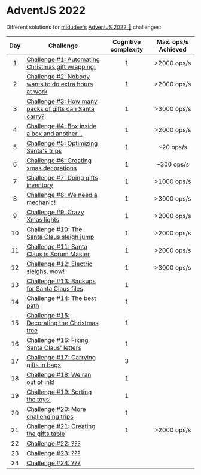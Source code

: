 # AdventJS 2022

Different solutions for [midudev's](https://midu.dev) [AdventJS 2022 🎅](https://adventjs.dev) challenges:

| Day | Challenge | Cognitive complexity | Max. ops/s Achieved |
:-:|---|:-:|:-:|
| 1 | [Challenge #1: Automating Christmas gift wrapping!](day1.md) | 1 | >2000 ops/s |
| 2 | [Challenge #2: Nobody wants to do extra hours at work](day2.md) | 1 | >2000 ops/s |
| 3 | [Challenge #3: How many packs of gifts can Santa carry?](day3.md) | 1 | >3000 ops/s |
| 4 | [Challenge #4: Box inside a box and another...](day4.md) | 1 | >2000 ops/s |
| 5 | [Challenge #5: Optimizing Santa's trips](day5.md) | 1 | ~20 ops/s |
| 6 | [Challenge #6: Creating xmas decorations](day6.md) | 1 | ~300 ops/s |
| 7 | [Challenge #7: Doing gifts inventory](day7.md) | 1 | >1000 ops/s |
| 8 | [Challenge #8: We need a mechanic!](day8.md) | 1 | >3000 ops/s |
| 9 | [Challenge #9: Crazy Xmas lights](day9.md) | 1 | >2000 ops/s |
| 10 | [Challenge #10: The Santa Claus sleigh jump](day10.md) | 1 | >2000 ops/s |
| 11 | [Challenge #11: Santa Claus is Scrum Master](day11.md) | 1 | >2000 ops/s |
| 12 | [Challenge #12: Electric sleighs, wow!](day12.md) | 1 | >3000 ops/s |
| 13 | [Challenge #13: Backups for Santa Claus files](day13.md) | 1 |  |
| 14 | [Challenge #14: The best path](day14.md) | 1 |  |
| 15 | [Challenge #15: Decorating the Christmas tree](day15.md) | 1 |  |
| 16 | [Challenge #16: Fixing Santa Claus' letters](day16.md) | 1 |  |
| 17 | [Challenge #17: Carrying gifts in bags](day17.md) | 3 |  |
| 18 | [Challenge #18: We ran out of ink!](day18.md) | 1 |  |
| 19 | [Challenge #19: Sorting the toys!](day19.md) | 1 |  |
| 20 | [Challenge #20: More challenging trips](day20.md) | 1 |  |
| 21 | [Challenge #21: Creating the gifts table](day21.md) | 1 | >2000 ops/s |
| 22 | [Challenge #22: ???](day22.md) |  |  |
| 23 | [Challenge #23: ???](day23.md) |  |  |
| 24 | [Challenge #24: ???](day24.md) |  |  |
